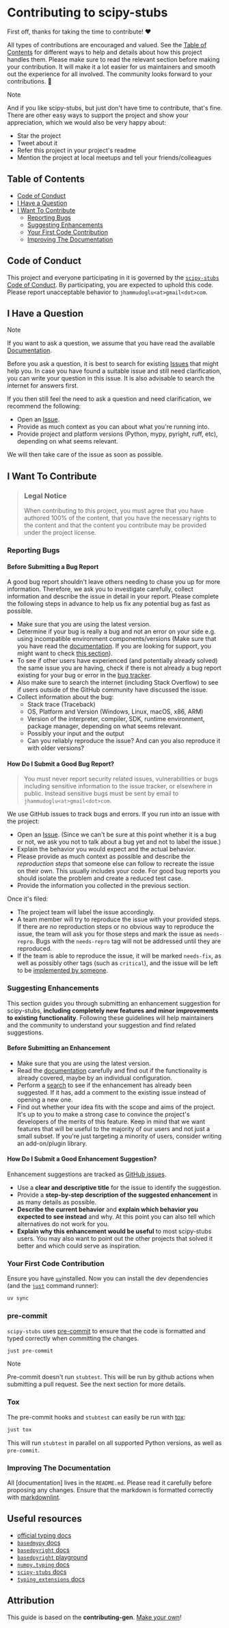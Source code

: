 <!-- omit in toc -->

# Contributing to scipy-stubs

First off, thanks for taking the time to contribute! ❤️

All types of contributions are encouraged and valued.
See the [Table of Contents](#table-of-contents) for different ways to help and
details about how this project handles them.
Please make sure to read the relevant section before making your contribution.
It will make it a lot easier for us maintainers and smooth out the experience
for all involved.
The community looks forward to your contributions. 🎉

> [!NOTE]
> And if you like scipy-stubs, but just don't have time to contribute, that's fine.
> There are other easy ways to support the project and show your appreciation,
> which we would also be very happy about:
>
> - Star the project
> - Tweet about it
> - Refer this project in your project's readme
> - Mention the project at local meetups and tell your friends/colleagues

<!-- omit in toc -->

## Table of Contents

- [Code of Conduct](#code-of-conduct)
- [I Have a Question](#i-have-a-question)
- [I Want To Contribute](#i-want-to-contribute)
  - [Reporting Bugs](#reporting-bugs)
  - [Suggesting Enhancements](#suggesting-enhancements)
  - [Your First Code Contribution](#your-first-code-contribution)
  - [Improving The Documentation](#improving-the-documentation)

## Code of Conduct

This project and everyone participating in it is governed by the
[`scipy-stubs` Code of Conduct][coc].
By participating, you are expected to uphold this code.
Please report unacceptable behavior to `jhammudoglu<at>gmail<dot>com`.

## I Have a Question

> [!NOTE]
> If you want to ask a question, we assume that you have read the
> available [Documentation][doc].

Before you ask a question, it is best to search for existing [Issues][bug]
that might help you.
In case you have found a suitable issue and still need clarification,
you can write your question in this issue.
It is also advisable to search the internet for answers first.

If you then still feel the need to ask a question and need clarification, we
recommend the following:

- Open an [Issue][bug].
- Provide as much context as you can about what you're running into.
- Provide project and platform versions (Python, mypy, pyright, ruff, etc),
  depending on what seems relevant.

We will then take care of the issue as soon as possible.

## I Want To Contribute

> ### Legal Notice <!-- omit in toc -->
>
> When contributing to this project,
> you must agree that you have authored 100% of the content,
> that you have the necessary rights to the content and that the content you
> contribute may be provided under the project license.

### Reporting Bugs

<!-- omit in toc -->

#### Before Submitting a Bug Report

A good bug report shouldn't leave others needing to chase you up for more
information.
Therefore, we ask you to investigate carefully, collect information and
describe the issue in detail in your report.
Please complete the following steps in advance to help us fix any potential
bug as fast as possible.

- Make sure that you are using the latest version.
- Determine if your bug is really a bug and not an error on your side e.g.
  using incompatible environment components/versions
  (Make sure that you have read the [documentation][doc].
  If you are looking for support, you might want to check
  [this section](#i-have-a-question)).
- To see if other users have experienced (and potentially already solved)
  the same issue you are having, check if there is not already a bug report
  existing for your bug or error in the [bug tracker][bug].
- Also make sure to search the internet (including Stack Overflow) to see if
  users outside of the GitHub community have discussed the issue.
- Collect information about the bug:
  - Stack trace (Traceback)
  - OS, Platform and Version (Windows, Linux, macOS, x86, ARM)
  - Version of the interpreter, compiler, SDK, runtime environment,
    package manager, depending on what seems relevant.
  - Possibly your input and the output
  - Can you reliably reproduce the issue?
    And can you also reproduce it with older versions?

<!-- omit in toc -->

#### How Do I Submit a Good Bug Report?

> You must never report security related issues, vulnerabilities or bugs
> including sensitive information to the issue tracker, or elsewhere in public.
> Instead sensitive bugs must be sent by email to `jhammudoglu<at>gmail<dot>com`.

We use GitHub issues to track bugs and errors.
If you run into an issue with the project:

- Open an [Issue][bug].
  (Since we can't be sure at this point whether it is a bug or not,
  we ask you not to talk about a bug yet and not to label the issue.)
- Explain the behavior you would expect and the actual behavior.
- Please provide as much context as possible and describe the
  *reproduction steps* that someone else can follow to recreate the issue on
  their own.
  This usually includes your code.
  For good bug reports you should isolate the problem and create a reduced test
  case.
- Provide the information you collected in the previous section.

Once it's filed:

- The project team will label the issue accordingly.
- A team member will try to reproduce the issue with your provided steps.
  If there are no reproduction steps or no obvious way to reproduce the issue,
  the team will ask you for those steps and mark the issue as `needs-repro`.
  Bugs with the `needs-repro` tag will not be addressed until they are
  reproduced.
- If the team is able to reproduce the issue, it will be marked `needs-fix`,
  as well as possibly other tags (such as `critical`), and the issue will be
  left to be [implemented by someone](#your-first-code-contribution).

### Suggesting Enhancements

This section guides you through submitting an enhancement suggestion for
scipy-stubs, **including completely new features and minor improvements to existing
functionality**.
Following these guidelines will help maintainers and the community to
understand your suggestion and find related suggestions.

<!-- omit in toc -->

#### Before Submitting an Enhancement

- Make sure that you are using the latest version.
- Read the [documentation][doc] carefully and find out if the functionality is
  already covered, maybe by an individual configuration.
- Perform a [search][bug] to see if the enhancement has already been suggested.
  If it has, add a comment to the existing issue instead of opening a new one.
- Find out whether your idea fits with the scope and aims of the project.
  It's up to you to make a strong case to convince the project's developers of
  the merits of this feature. Keep in mind that we want features that will be
  useful to the majority of our users and not just a small subset. If you're
  just targeting a minority of users, consider writing an add-on/plugin library.

<!-- omit in toc -->

#### How Do I Submit a Good Enhancement Suggestion?

Enhancement suggestions are tracked as [GitHub issues][bug].

- Use a **clear and descriptive title** for the issue to identify the
  suggestion.
- Provide a **step-by-step description of the suggested enhancement** in as
  many details as possible.
- **Describe the current behavior** and **explain which behavior you expected
  to see instead** and why. At this point you can also tell which alternatives
  do not work for you.
- **Explain why this enhancement would be useful** to most scipy-stubs users.
  You may also want to point out the other projects that solved it better and
  which could serve as inspiration.

### Your First Code Contribution

Ensure you have [`uv`](https://docs.astral.sh/uv/)installed.
Now you can install the dev dependencies (and the [`just`](https://github.com/casey/just) command runner):

```bash
uv sync
```

### pre-commit

`scipy-stubs` uses [pre-commit](https://pre-commit.com/) to ensure that the code is
formatted and typed correctly when committing the changes.

```bash
just pre-commit
```

> [!NOTE]
> Pre-commit doesn't run `stubtest`. This will be run by github actions
> when submitting a pull request. See the next section for more details.

### Tox

The pre-commit hooks and `stubtest` can easily be run with [tox](https://github.com/tox-dev/tox):

```bash
just tox
```

This will run `stubtest` in parallel on all supported Python versions, as well as `pre-commit`.

### Improving The Documentation

All [documentation] lives in the `README.md`. Please read it carefully before
proposing any changes. Ensure that the markdown is formatted correctly with
[markdownlint](https://github.com/DavidAnson/markdownlint/tree/main).

## Useful resources

- [official typing docs](https://typing.readthedocs.io/en/latest/)
- [`basedmypy` docs](https://kotlinisland.github.io/basedmypy/)
- [`basedpyright` docs](https://docs.basedpyright.com/latest/)
- [`basedpyright` playground](https://basedpyright.com/)
- [`numpy.typing` docs](https://numpy.org/doc/stable/reference/typing.html)
- [`scipy-stubs` docs](https://github.com/jorenham/scipy-stubs/blob/master/README.md)
- [`typing_extensions` docs](https://typing-extensions.readthedocs.io/en/latest/#)

<!-- omit in toc -->

## Attribution

This guide is based on the **contributing-gen**.
[Make your own](https://github.com/bttger/contributing-gen)!

[bug]: https://github.com/jorenham/scipy-stubs/issues
[coc]: https://github.com/jorenham/scipy-stubs/blob/master/CODE_OF_CONDUCT.md
[doc]: https://github.com/jorenham/scipy-stubs?tab=readme-ov-file#scipy-stubs
